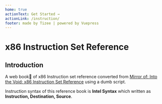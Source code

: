 ```yaml
---
home: true
actionText: Get Started →
actionLink: /instruction/
footer: made by Tizee | powered by Vuepress 
---
```


# x86 Instruction Set Reference

## Introduction

A web book:open_book: of x86 Instruction set reference converted from [Mirror of: Into the Void: x86 Instruction Set Reference](https://c9x.me/x86/) using a dumb script. 

Instruction syntax of this reference book is **Intel Syntax** which written as **Instruction, Destination, Source**.


